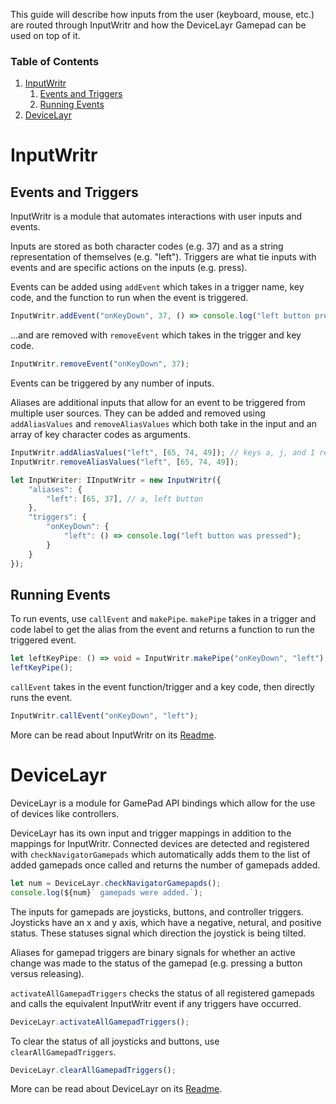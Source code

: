 This guide will describe how inputs from the user (keyboard, mouse, etc.) are routed through InputWritr and how the DeviceLayr Gamepad can be used on top of it.

### Table of Contents
1. [InputWritr](#inputwritr)
    1. [Events and Triggers](#events-and-triggers)
    2. [Running Events](#running-events)
2. [DeviceLayr](#devicelayr)

# InputWritr

## Events and Triggers

InputWritr is a module that automates interactions with user inputs and events. 

Inputs are stored as both character codes (e.g. 37) and as a string representation of themselves (e.g. "left").
Triggers are what tie inputs with events and are specific actions on the inputs (e.g. press).

Events can be added using `addEvent` which takes in a trigger name, key code, and the function to run when the event is triggered.

```typescript
InputWritr.addEvent("onKeyDown", 37, () => console.log("left button pressed"););
```

...and are removed with `removeEvent` which takes in the trigger and key code.

```typescript
InputWritr.removeEvent("onKeyDown", 37);
```

Events can be triggered by any number of inputs.

Aliases are additional inputs that allow for an event to be triggered from multiple user sources.
They can be added and removed using `addAliasValues` and `removeAliasValues` which both take in the input and an array of key character codes as arguments.

```typescript
InputWritr.addAliasValues("left", [65, 74, 49]); // keys a, j, and 1 respectively 
InputWritr.removeAliasValues("left", [65, 74, 49]);
```

```typescript
let InputWriter: IInputWritr = new InputWritr({
    "aliases": {
        "left": [65, 37], // a, left button
    },
    "triggers": {
        "onKeyDown": {
            "left": () => console.log("left button was pressed");
        }
    }
});
```

## Running Events

To run events, use `callEvent` and `makePipe`.
`makePipe`  takes in a trigger and code label to get the alias from the event and returns a function to run the triggered event.

```typescript
let leftKeyPipe: () => void = InputWritr.makePipe("onKeyDown", "left");
leftKeyPipe();
```

`callEvent` takes in the event function/trigger and a key code, then directly runs the event.

```typescript
InputWritr.callEvent("onKeyDown", "left");
```

More can be read about InputWritr on its [Readme](https://github.com/FullScreenShenanigans/InputWritr/blob/master/README.md).

# DeviceLayr

DeviceLayr is a module for GamePad API bindings which allow for the use of devices like controllers.

DeviceLayr has its own input and trigger mappings in addition to the mappings for InputWritr.
Connected devices are detected and registered with `checkNavigatorGamepads` which automatically adds them to the list of added gamepads once called and returns the number
of gamepads added.

```typescript
let num = DeviceLayr.checkNavigatorGamepapds();
console.log(${num}` gamepads were added.`);
```

The inputs for gamepads are joysticks, buttons, and controller triggers.
Joysticks have an x and y axis, which have a negative, netural, and positive status.
These statuses signal which direction the joystick is being tilted.

Aliases for gamepad triggers are binary signals for whether an active change was made to the status of the gamepad (e.g. pressing a button versus releasing).

`activateAllGamepadTriggers` checks the status of all registered gamepads and calls the equivalent InputWritr event if any triggers have occurred.

```typescript
DeviceLayr.activateAllGamepadTriggers();
``` 

To clear the status of all joysticks and buttons, use `clearAllGamepadTriggers`.

```typescript
DeviceLayr.clearAllGamepadTriggers();
```

More can be read about DeviceLayr on its [Readme](https://github.com/FullScreenShenanigans/DeviceLayr/blob/master/README.md).